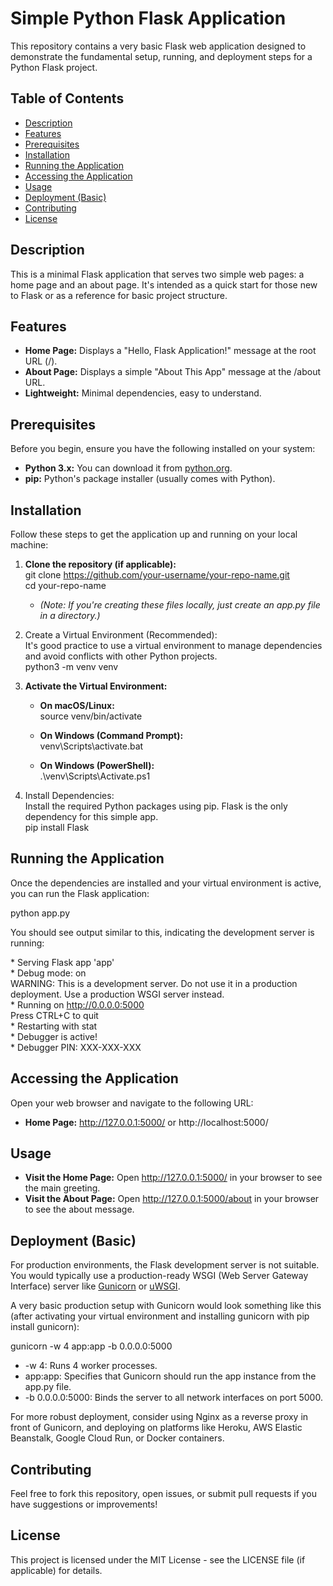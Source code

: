 # **Simple Python Flask Application**

This repository contains a very basic Flask web application designed to demonstrate the fundamental setup, running, and deployment steps for a Python Flask project.

## **Table of Contents**

* [Description](#bookmark=id.fl85xwkw3ggc)  
* [Features](#bookmark=id.bf8e11ypuuf)  
* [Prerequisites](#bookmark=id.jr5tzel9tx7)  
* [Installation](#bookmark=id.874dj0zb0oxz)  
* [Running the Application](#bookmark=id.cbrxtvl89fpq)  
* [Accessing the Application](#bookmark=id.sml1i8r267jb)  
* [Usage](#bookmark=id.9ok8c2lixxyr)  
* [Deployment (Basic)](#bookmark=id.ceu17h4zt8ys)  
* [Contributing](#bookmark=id.bwe1tw2jztyk)  
* [License](#bookmark=id.8v5oz28b0xd0)

## **Description**

This is a minimal Flask application that serves two simple web pages: a home page and an about page. It's intended as a quick start for those new to Flask or as a reference for basic project structure.

## **Features**

* **Home Page:** Displays a "Hello, Flask Application\!" message at the root URL (/).  
* **About Page:** Displays a simple "About This App" message at the /about URL.  
* **Lightweight:** Minimal dependencies, easy to understand.

## **Prerequisites**

Before you begin, ensure you have the following installed on your system:

* **Python 3.x:** You can download it from [python.org](https://www.python.org/).  
* **pip:** Python's package installer (usually comes with Python).

## **Installation**

Follow these steps to get the application up and running on your local machine:

1. **Clone the repository (if applicable):**  
   git clone https://github.com/your-username/your-repo-name.git  
   cd your-repo-name

   * *(Note: If you're creating these files locally, just create an app.py file in a directory.)*  
2. Create a Virtual Environment (Recommended):  
   It's good practice to use a virtual environment to manage dependencies and avoid conflicts with other Python projects.  
   python3 \-m venv venv

3. **Activate the Virtual Environment:**  
   * **On macOS/Linux:**  
     source venv/bin/activate

   * **On Windows (Command Prompt):**  
     venv\\Scripts\\activate.bat

   * **On Windows (PowerShell):**  
     .\\venv\\Scripts\\Activate.ps1

4. Install Dependencies:  
   Install the required Python packages using pip. Flask is the only dependency for this simple app.  
   pip install Flask

## **Running the Application**

Once the dependencies are installed and your virtual environment is active, you can run the Flask application:

python app.py

You should see output similar to this, indicating the development server is running:

 \* Serving Flask app 'app'  
 \* Debug mode: on  
WARNING: This is a development server. Do not use it in a production deployment. Use a production WSGI server instead.  
 \* Running on http://0.0.0.0:5000  
Press CTRL+C to quit  
 \* Restarting with stat  
 \* Debugger is active\!  
 \* Debugger PIN: XXX-XXX-XXX

## **Accessing the Application**

Open your web browser and navigate to the following URL:

* **Home Page:** http://127.0.0.1:5000/ or http://localhost:5000/

## **Usage**

* **Visit the Home Page:** Open http://127.0.0.1:5000/ in your browser to see the main greeting.  
* **Visit the About Page:** Open http://127.0.0.1:5000/about in your browser to see the about message.

## **Deployment (Basic)**

For production environments, the Flask development server is not suitable. You would typically use a production-ready WSGI (Web Server Gateway Interface) server like [Gunicorn](https://gunicorn.org/) or [uWSGI](https://uwsgi-docs.readthedocs.io/en/latest/).

A very basic production setup with Gunicorn would look something like this (after activating your virtual environment and installing gunicorn with pip install gunicorn):

gunicorn \-w 4 app:app \-b 0.0.0.0:5000

* \-w 4: Runs 4 worker processes.  
* app:app: Specifies that Gunicorn should run the app instance from the app.py file.  
* \-b 0.0.0.0:5000: Binds the server to all network interfaces on port 5000\.

For more robust deployment, consider using Nginx as a reverse proxy in front of Gunicorn, and deploying on platforms like Heroku, AWS Elastic Beanstalk, Google Cloud Run, or Docker containers.

## **Contributing**

Feel free to fork this repository, open issues, or submit pull requests if you have suggestions or improvements\!

## **License**

This project is licensed under the MIT License \- see the LICENSE file (if applicable) for details.